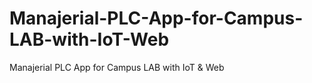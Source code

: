 # Manajerial-PLC-App-for-Campus-LAB-with-IoT-Web
Manajerial PLC App for Campus LAB with IoT &amp; Web
